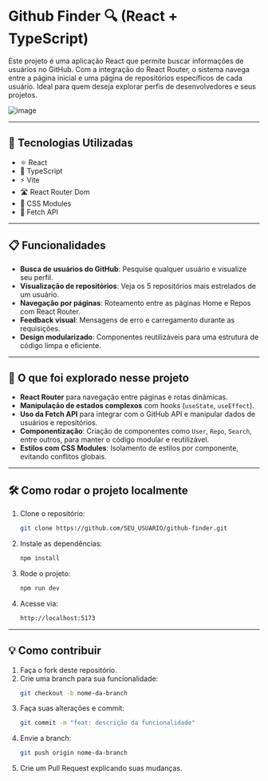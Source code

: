 # Github Finder 🔍 (React + TypeScript)

Este projeto é uma aplicação React que permite buscar informações de usuários no GitHub. Com a integração do React Router, o sistema navega entre a página inicial e uma página de repositórios específicos de cada usuário. Ideal para quem deseja explorar perfis de desenvolvedores e seus projetos.


![image]([https://github.com/user-attachments/assets/ae958ce3-02a0-4942-98da-6bce55b97956](https://github.com/user-attachments/assets/c27e14c0-6332-4140-ae5f-8d81a3d294d7))

---

## 🚀 Tecnologias Utilizadas

- ⚛️ React
- 📘 TypeScript
- ⚡ Vite
- 🛣️ React Router Dom
- 🎨 CSS Modules
- 🔗 Fetch API

---

## 📋 Funcionalidades

- **Busca de usuários do GitHub**: Pesquise qualquer usuário e visualize seu perfil.
- **Visualização de repositórios**: Veja os 5 repositórios mais estrelados de um usuário.
- **Navegação por páginas**: Roteamento entre as páginas Home e Repos com React Router.
- **Feedback visual**: Mensagens de erro e carregamento durante as requisições.
- **Design modularizado**: Componentes reutilizáveis para uma estrutura de código limpa e eficiente.

---

## 🧠 O que foi explorado nesse projeto

- **React Router** para navegação entre páginas e rotas dinâmicas.
- **Manipulação de estados complexos** com hooks (`useState`, `useEffect`).
- **Uso da Fetch API** para integrar com o GitHub API e manipular dados de usuários e repositórios.
- **Componentização**: Criação de componentes como `User`, `Repo`, `Search`, entre outros, para manter o código modular e reutilizável.
- **Estilos com CSS Modules**: Isolamento de estilos por componente, evitando conflitos globais.

---

## 🛠️ Como rodar o projeto localmente

1. Clone o repositório:
    ```bash
    git clone https://github.com/SEU_USUARIO/github-finder.git
    ```

2. Instale as dependências:
    ```bash
    npm install
    ```

3. Rode o projeto:
    ```bash
    npm run dev
    ```

4. Acesse via:
    ```bash
    http://localhost:5173
    ```

---

## 💡 Como contribuir

1. Faça o fork deste repositório.
2. Crie uma branch para sua funcionalidade:
    ```bash
    git checkout -b nome-da-branch
    ```
3. Faça suas alterações e commit:
    ```bash
    git commit -m "feat: descrição da funcionalidade"
    ```
4. Envie a branch:
    ```bash
    git push origin nome-da-branch
    ```
5. Crie um Pull Request explicando suas mudanças.
